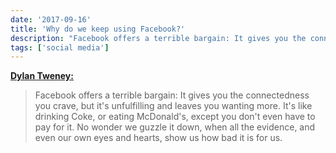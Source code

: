 ```yaml
---
date: '2017-09-16'
title: 'Why do we keep using Facebook?'
description: "Facebook offers a terrible bargain: It gives you the connectedness you crave, but it's unfulfilling and leaves you wanting more. It's like drinking Coke, or eating McDonald's, except you don't even have to pay for it."
tags: ['social media']
---
```


**[Dylan Tweney:](https://hackernoon.com/why-do-we-keep-using-facebook-ee59ded4602d)**

> Facebook offers a terrible bargain: It gives you the connectedness you crave, but it's unfulfilling and leaves you wanting more. It's like drinking Coke, or eating McDonald's, except you don't even have to pay for it. No wonder we guzzle it down, when all the evidence, and even our own eyes and hearts, show us how bad it is for us.<!-- excerpt -->
